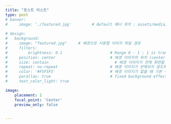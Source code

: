 ```yaml
---
title: "포스트 리스트"
type: post
# banner:
#     image: './featured.jpg'         # default 배너 위치 : assets/media/header.jpg
    
# design:
#   background:
#     image: "featured.jpg"     # 배경으로 사용할 이미지 파일 경로
#     filters:
#         brightness: 0.1                     # Range 0 - 1 : 1 is transparent and 0 is opaque
#     position: center                        # 배경 이미지의 위치 (center, contain, actual)
#     size: contain                             # 배경 이미지가 전체 화면을 덮도록 설정
#     repeat: no-repeat                       # 배경 이미지가 반복되지 않도록 설정
#     color: '#F5F5F5'                        # 배경 이미지가 없을 때 기본 색상
#     parallax: true                          # fixed background effect on desktop
#     text_color_light: true                  

image:
    placement: 1
    focal_point: 'Center'
    preview_only: false
    

---
```

